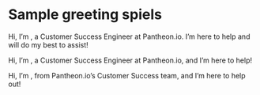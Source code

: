 # Sample greeting spiels

Hi, I’m , a Customer Success Engineer at Pantheon.io. I’m here to help and will do my best to assist!

Hi, I’m , a Customer Success Engineer at Pantheon.io, and I’m here to help!

Hi, I’m , from Pantheon.io’s Customer Success team, and I’m here to help out!






